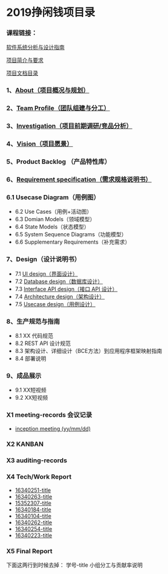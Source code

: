 # 2019挣闲钱项目录
### 课程链接：
[软件系统分析与设计指南](https://sysu-swsad.github.io/swad-guide/04-inception)

[项目简介与要求](https://sysu-swsad.github.io/swad-guide/00-project-intro)

[项目文档目录](https://sysu-swsad.github.io/dashboard/)


### 1、[About（项目概况与规划）](./documents/About.md)
### 2、[Team Profile（团队组建与分工）](./documents/TeamProfile.md)
### 3、[Investigation（项目前期调研/竞品分析）](./documnets/Investigation.md)
### 4、[Vision（项目愿景）](./documents/Vision.md)
### 5、Product Backlog （产品特性库）
### 6、[Requirement specification（需求规格说明书）](./documents/RequirementSpecification.md)
### 6.1 Usecase Diagram（用例图）
- 6.2 Use Cases（用例+活动图）
- 6.3 Domian Models（领域模型）
- 6.4 State Models（状态模型）
- 6.5 System Sequence Diagrams（功能模型）
- 6.6 Supplementary Requirements（补充需求）

### 7、Design（设计说明书） 
- 7.1 [UI design（界面设计）](./documents/Design/UIDesign.md)
- 7.2 [Database design（数据库设计）](./documents/Design/DatabaseDesign.md)
- 7.3 [Interface API design（接口 API 设计）](./documents/Design/InterfaceAPIDesign.md)
- 7.4 [Architecture design（架构设计）](./documents/Design/ArchitectureDesign.md)
- 7.5 [Usecase design（用例设计）](./documents/Design/UsecaseDesign.md)

### 8、生产规范与指南 
- 8.1 XX 代码规范
- 8.2 REST API 设计规范
- 8.3 架构设计、详细设计（BCE方法）到应用程序框架映射指南
- 8.4 部署说明

### 9、成品展示 
- 9.1 XX短视频
- 9.2 XX短视频

### X1 meeting-records 会议记录 
- [inception meeting (yy/mm/dd)]()

### X2 KANBAN

### X3 auditing-records

### X4 Tech/Work Report 
- [16340251-title]()
- [16340263-title]()
- [15352307-title]()
- [16340184-title]()
- [16340104-title]()
- [16340262-title]()
- [16340254-title]()
- [16340223-title]()

### X5 Final Report 

下面这两行到时候去掉：
 学号-title
 小组分工与贡献率说明

